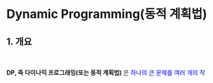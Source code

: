 # Dynamic Programming(동적 계획법)

## 1. 개요

<br/>

**DP, 즉 다이나믹 프로그래밍(또는 동적 계획법)** 은 <span style="color:blue"> 하나의 큰 문제를 여러 개의 작 </span>
